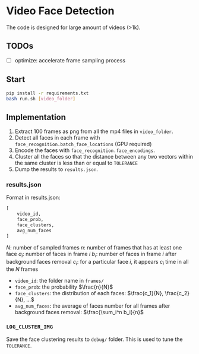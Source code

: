 # Video Face Detection

The code is designed for large amount of videos (>1k).

## TODOs

- [ ] optimize: accelerate frame sampling process

## Start

```bash
pip install -r requirements.txt
bash run.sh [video_folder]
```

## Implementation

1. Extract 100 frames as png from all the mp4 files in `video_folder`.
2. Detect all faces in each frame with `face_recognition.batch_face_locations` (GPU required)
3. Encode the faces with `face_recognition.face_encodings`.
4. Cluster all the faces so that the distance between any two vectors within the same cluster is less than or equal to `TOLERANCE`
5. Dump the results to `results.json`.

### results.json
Format in results.json:
```python
[
    video_id,
    face_prob,
    face_clusters,
    avg_num_faces
]
```

$N$: number of sampled frames
$n$: number of frames that has at least one face
$a_i$: number of faces in frame $i$
$b_i$: number of faces in frame $i$ after background faces removal
$c_i$: for a particular face $i$, it appears $c_i$ time in all the $N$ frames

* `video_id`: the folder name in `frames/`
* `face_prob`: the probability $\frac{n}{N}$
* `face_clusters`: the distribution of each faces: $\frac{c_1}{N}, \frac{c_2}{N}, ...$
* `avg_num_faces`: the average of faces number for all frames after background faces removal: $\frac{\sum_i^n b_i}{n}$

### `LOG_CLUSTER_IMG`

Save the face clustering results to `debug/` folder. This is used to tune the `TOLERANCE`.

